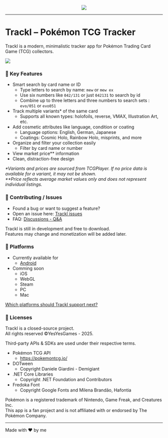 <p align="center">
  <img src="http://misc.yesyesgames.de/trackl/feature-graphic-android.webp?" width="*"/>
<!-- <img src="http://misc.yesyesgames.de/trackl/screenshots-android.webp?" width="*"/> -->

___

# Trackl – Pokémon TCG Tracker

Trackl is a modern, minimalistic tracker app for Pokémon Trading Card Game (TCG) collectors.

  <img src="http://misc.yesyesgames.de/trackl/landscapes-android.webp?" width="*"/>

### 🧩 Key Features
- Smart search by card name or ID
  - Type letters to search by name: `mew` or `mew ex`
  - Use six numbers like `042/131` or just `042131` to search by id
  - Combine up to three letters and three numbers to search sets : `evo/051` or `evo051`
- Track multiple variants* of the same card
  - Supports all known types: holofoils, reverse, VMAX, Illustration Art, etc.
- Add cosmetic attributes like language, condition or coating
  - Language options: English, German, Japanese
  - Coatings: Cosmic Holo, Rainbow Holo, misprints, and more
- Organize and filter your collection easily
  - Filter by card name or number
- View market price** information
- Clean, distraction-free design

_*Variants and prices are sourced from TCGPlayer. If no price data is available for a variant, it may not be shown._  
_**Price reflects average market values only and does not represent individual listings._

### 🤝 Contributing / Issues
- Found a bug or want to suggest a feature?
- Open an issue here: [Trackl issues](https://github.com/yesyesgames/trackl/issues)
- FAQ: [Discussions - Q&A](https://github.com/yesyesgames/trackl-pokemon-tcg-tracker/discussions/categories/q-a)

Trackl is still in development and free to download.  
Features may change and monetization will be added later.

### 📱 Platforms  
- Currently available for
  - [Android](https://play.google.com/store/apps/details?id=de.yesyesgames.trackl.pokemon)
- Comming soon
  - iOS
  - WebGL
  - Steam
  - PC
  - Mac
 
[Which platforms should Trackl support next?](https://github.com/yesyesgames/trackl-pokemon-tcg-tracker/discussions/11)
 
### 📄 Licenses
Trackl is a closed-source project.  
All rights reserved ©YesYesGames - 2025.

Third-party APIs & SDKs are used under their respective terms.
- Pokémon TCG API
  - https://pokemontcg.io/
- DOTween
  - Copyright Daniele Giardini - Demigiant
- .NET Core Libraries
  - Copyright .NET Foundation and Contributors
- Fredoka Font
  - Copyright Google Fonts and Milena Brandão, Hafontia 

Pokémon is a registered trademark of Nintendo, Game Freak, and Creatures Inc.  
This app is a fan project and is not affiliated with or endorsed by The Pokémon Company.


---

Made with ❤️ by me
</p>
